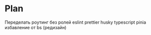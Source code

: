 # Plan

Переделать роутинг без ролей
eslint
prettier
husky
typescript
pinia
избавление от bs (редизайн)